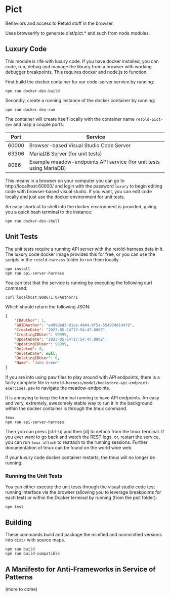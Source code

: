 # Pict

Behaviors and access to Retold stuff in the browser.

Uses browserify to generate dist/pict.* and such from node modules.

## Luxury Code

This module is rife with luxury code.  If you have docker installed,
you can code, run, debug and manage the library from a browser with
working debugger breakpoints.  This requires docker and node.js to 
function.

First build the docker container for our code-server service by running:

`npm run docker-dev-build`

Secondly, create a running instance of the docker container by running:

`npm run docker-dev-run`

The container will create itself locally with the container name `retold-pict-dev` and 
map a couple ports:

| Port | Service |
| ------------- | ------------- |
| 60000 | Browser-based Visual Studio Code Server  |
| 63306 | MariaDB Server (for unit tests) |
| 8086 | Example meadow-endpoints API service (for unit tests using MariaDB) |

This means in a browser on your computer you can go to http://localhost:60000/ and login 
with the password `luxury` to begin editing code with browser-based visual studio.  If
you want, you can edit code locally and just use the docker environment for unit tests.

An easy shortcut to shell into the docker environment is provided, giving you a quick
bash terminal to the instance:

`npm run docker-dev-shell`

## Unit Tests

The unit tests require a running API server with the retold-harness data in it.  The
luxury code docker image provides this for free, or you can use the scripts in the
`retold-harness` folder to run them locally.

```shell
npm install
npm run api-server-harness
```

You can test that the service is running by executing the following curl command:

```shell
curl localhost:8086/1.0/Author/1
```

Which should return the following JSON:
```json
{
    "IDAuthor": 1,
    "GUIDAuthor": "e499ded3-01ce-4944-9f5a-55497dd14479",
    "CreateDate": "2023-05-24T17:54:47.000Z",
    "CreatingIDUser": 99999,
    "UpdateDate": "2023-05-24T17:54:47.000Z",
    "UpdatingIDUser": 99999,
    "Deleted": 0,
    "DeleteDate": null,
    "DeletingIDUser": 0,
    "Name": "John Green"
}
```
If you are into using paw files to play around with API endpoints, there is a fairly
complete file in `retold-harness/model/bookstore-api-endpoint-exercises.paw` to 
navigate the meadow-endpoints.

It is annoying to keep the terminal running to have API endpoints.  An easy and very,
extremely, awesomely stable way to run it in the background within the docker container
is through the tmux command.

```shell
tmux
npm run api-server-harness
```

Then you can press [ctrl-b] and then [d] to detach from the tmux terminal.  If you
ever want to go back and watch the REST logs, or, restart the service, you can run
`tmux attach` to reattach to the running sessions.  Further documentation of tmux
can be found on the world wide web.

If your luxury code docker container restarts, the tmux will no longer be running.

### Running the Unit Tests

You can either execute the unit tests through the visual studio code test running
interface via the browser (allowing you to leverage breakpoints for each test)
or within the Docker terminal by running (from the pict folder):

`npm test`

## Building

These commands build and package the minified and nonminified versions into `dist/` with 
source maps.

```shell
npm run build
npm run build-compatible
```

## A Manifesto for Anti-Frameworks in Service of Patterns

(more to come)
